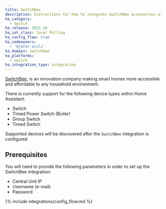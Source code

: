 ```yaml
---
title: SwitchBee
description: Instructions for how to integrate SwitchBee accessories within Home Assistant.
ha_category:
  - Switch
ha_release: 2022.10
ha_iot_class: local Polling
ha_config_flow: true
ha_codeowners:
  - '@jafar-atili'
ha_domain: switchbee
ha_platforms:
  - switch
ha_integration_type: integration
---
```


[SwitchBee](https://www.switchbee.com), is an innovation company making smart homes more accessible and affordable to any household environment. 

There is currently support for the following device types within Home Assistant:

- Switch 
- Timed Power Switch (Boiler)
- Group Switch
- Timed Switch

Supported devices will be discovered after the `SwitchBee` integration is configured

## Prerequisites

You will need to provide the following parameters in order to set up the SwitchBee integration:

- Central Unit IP
- Username (e-mail)
- Password


{% include integrations/config_flow.md %}
